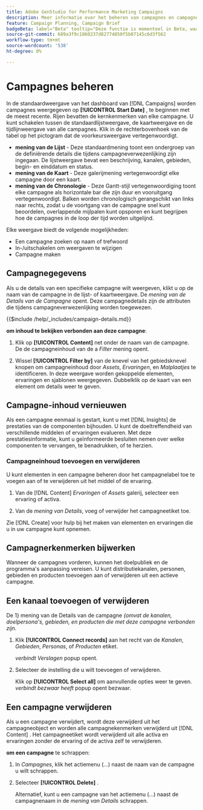 ```yaml
---
title: Adobe GenStudio for Performance Marketing Campaigns
description: Meer informatie over het beheren van campagnes en campagne-inhoud
feature: Campaign Planning, Campaign Brief
badgeBeta: label="Beta" tooltip="Deze functie is momenteel in Beta, waardoor bepaalde functionaliteit mogelijk beperkt is of kan worden gewijzigd."
source-git-commit: 689a3f9c1860237d82774850f5b07145c6d3f562
workflow-type: tm+mt
source-wordcount: '538'
ht-degree: 0%

---
```


# Campagnes beheren

In de standaardweergave van het dashboard van [!DNL Campaigns] worden campagnes weergegeven op **[!UICONTROL Start Date]** , te beginnen met de meest recente. Rijen bevatten de kernkenmerken van elke campagne. U kunt schakelen tussen de standaardlijstweergave, de kaartweergave en de tijdlijnweergave van alle campagnes. Klik in de rechterbovenhoek van de tabel op het pictogram dat de voorkeursweergave vertegenwoordigt.

* **mening van de Lijst** - Deze standaardmening toont een ondergroep van de definiërende details die tijdens campagneverwezenlijking zijn ingegaan. De lijstweergave bevat een beschrijving, kanalen, gebieden, begin- en einddatum en status.
* **mening van de Kaart** - Deze galerijmening vertegenwoordigt elke campagne door een kaart.
* **mening van de Chronologie** - Deze Gantt-stijl vertegenwoordiging toont elke campagne als horizontale bar die zijn duur en vooruitgang vertegenwoordigt. Balken worden chronologisch gerangschikt van links naar rechts, zodat u de voortgang van de campagne snel kunt beoordelen, overlappende mijlpalen kunt opsporen en kunt begrijpen hoe de campagnes in de loop der tijd worden uitgelijnd.

Elke weergave biedt de volgende mogelijkheden:

* Een campagne zoeken op naam of trefwoord
* In-/uitschakelen om weergaven te wijzigen
* Campagne maken

## Campagnegegevens

Als u de details van een specifieke campagne wilt weergeven, klikt u op de naam van de campagne in de lijst- of kaartweergave. De _mening van de Details van de Campagne_ opent. Deze campagnedetails zijn de attributen die tijdens campagneverwezenlijking worden toegewezen.

{{$include /help/_includes/campaign-details.md}}

**om inhoud te bekijken verbonden aan deze campagne**:

1. Klik op **[!UICONTROL Content]** net onder de naam van de campagne. De de campagneinhoud van de a _Filter_ mening opent.

1. Wissel **[!UICONTROL Filter by]** van de knevel van het gebiedsknevel knopen om campagneinhoud door _Assets_, _Ervaringen_, en _Malplaatjes_ te identificeren.
In deze weergave worden gekoppelde elementen, ervaringen en sjablonen weergegeven. Dubbelklik op de kaart van een element om details weer te geven.

## Campagne-inhoud vernieuwen

Als een campagne eenmaal is gestart, kunt u met [!DNL Insights] de prestaties van de componenten bijhouden. U kunt de doeltreffendheid van verschillende middelen of ervaringen evalueren. Met deze prestatiesinformatie, kunt u geïnformeerde besluiten nemen over welke componenten te vervangen, te benadrukken, of te herzien.

### Campagneinhoud toevoegen en verwijderen

U kunt elementen in een campagne beheren door het campagnelabel toe te voegen aan of te verwijderen uit het middel of de ervaring.

1. Van de [!DNL Content] _Ervaringen_ of _Assets_ galerij, selecteer een ervaring of activa.

1. Van de _mening van Details_, voeg of verwijder het campagneetiket toe.

Zie [!DNL Create] voor hulp bij het maken van elementen en ervaringen die u in uw campagne kunt opnemen.

## Campagnerkenmerken bijwerken

Wanneer de campagnes vorderen, kunnen het doelpubliek en de programma&#39;s aanpassing vereisen. U kunt distributiekanalen, personen, gebieden en producten toevoegen aan of verwijderen uit een actieve campagne.

## Een kanaal toevoegen of verwijderen

De 1&rbrace; mening van de Details van de campagne _&lbrace;omvat de kanalen, doelpersona&#39;s, gebieden, en producten die met deze campagne verbonden zijn._

1. Klik **[!UICONTROL Connect records]** aan het recht van de _Kanalen_, _Gebieden_, _Personas_, of _Producten_ etiket.

   _verbindt Verslagen_ popup opent.

1. Selecteer de instelling die u wilt toevoegen of verwijderen.

   Klik op **[!UICONTROL Select all]** om aanvullende opties weer te geven. _verbindt bezwaar heeft_ popup opent bezwaar.

## Een campagne verwijderen

Als u een campagne verwijdert, wordt deze verwijderd uit het campagneobject en worden alle campagnekenmerken verwijderd uit [!DNL Content] . Het campagneetiket wordt verwijderd uit alle activa en ervaringen zonder de ervaring of de activa zelf te verwijderen.

**om een campagne** te schrappen:

1. In _Campagnes_, klik het actiemenu (...) naast de naam van de campagne u wilt schrappen.

1. Selecteer **[!UICONTROL Delete]** .

   Alternatief, kunt u een campagne van het actiemenu (...) naast de campagnenaam in de _mening van Details_ schrappen.
